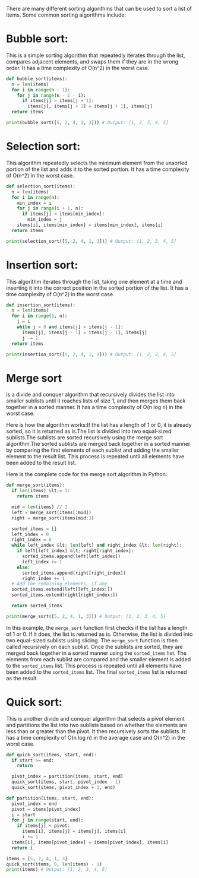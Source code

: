 There are many different sorting algorithms that can be used to sort a list of items. Some common sorting algorithms include:

# Bubble sort:
 This is a simple sorting algorithm that repeatedly iterates through the list, compares adjacent elements, and swaps them if they are in the wrong order. It has a time complexity of O(n^2) in the worst case.

```python
def bubble_sort(items):
  n = len(items)
  for i in range(n - 1):
    for j in range(n - 1 - i):
      if items[j] > items[j + 1]:
        items[j], items[j + 1] = items[j + 1], items[j]
  return items

print(bubble_sort([5, 2, 4, 1, 3])) # Output: [1, 2, 3, 4, 5]
```

# Selection sort:
 This algorithm repeatedly selects the minimum element from the unsorted portion of the list and adds it to the sorted portion. It has a time complexity of O(n^2) in the worst case.
```python
def selection_sort(items):
  n = len(items)
  for i in range(n):
    min_index = i
    for j in range(i + 1, n):
      if items[j] < items[min_index]:
        min_index = j
    items[i], items[min_index] = items[min_index], items[i]
  return items

print(selection_sort([5, 2, 4, 1, 3])) # Output: [1, 2, 3, 4, 5]
```

# Insertion sort: 
This algorithm iterates through the list, taking one element at a time and inserting it into the correct position in the sorted portion of the list. It has a time complexity of O(n^2) in the worst case.
```python
def insertion_sort(items):
  n = len(items)
  for i in range(1, n):
    j = i
    while j > 0 and items[j] < items[j - 1]:
      items[j], items[j - 1] = items[j - 1], items[j]
      j -= 1
  return items

print(insertion_sort([5, 2, 4, 1, 3])) # Output: [1, 2, 3, 4, 5]
```

# Merge sort
 is a divide and conquer algorithm that recursively divides the list into smaller sublists until it reaches lists of size 1, and then merges them back together in a sorted manner. It has a time complexity of O(n log n) in the worst case.

Here is how the algorithm works:If the list has a length of 1 or 0, it is already sorted, so it is returned as is.The list is divided into two equal-sized sublists.The sublists are sorted recursively using the merge sort algorithm.The sorted sublists are merged back together in a sorted manner by comparing the first elements of each sublist and adding the smaller element to the result list. This process is repeated until all elements have been added to the result list.

Here is the complete code for the merge sort algorithm in Python:
```python
def merge_sort(items):
  if len(items) &lt;= 1:
    return items

  mid = len(items) // 2
  left = merge_sort(items[:mid])
  right = merge_sort(items[mid:])

  sorted_items = []
  left_index = 0
  right_index = 0
  while left_index &lt; len(left) and right_index &lt; len(right):
    if left[left_index] &lt; right[right_index]:
      sorted_items.append(left[left_index])
      left_index += 1
    else:
      sorted_items.append(right[right_index])
      right_index += 1
  # Add the remaining elements, if any
  sorted_items.extend(left[left_index:])
  sorted_items.extend(right[right_index:])

  return sorted_items

print(merge_sort([5, 2, 4, 1, 3])) # Output: [1, 2, 3, 4, 5]
```

In this example, the ```merge_sort``` function first checks if the list has a length of 1 or 0. If it does, the list is returned as is. Otherwise, the list is divided into two equal-sized sublists using slicing. The ```merge_sort``` function is then called recursively on each sublist. Once the sublists are sorted, they are merged back together in a sorted manner using the ```sorted_items``` list. The elements from each sublist are compared and the smaller element is added to the ```sorted_items``` list. This process is repeated until all elements have been added to the ```sorted_items``` list. The final ```sorted_items``` list is returned as the result.





# Quick sort:
 This is another divide and conquer algorithm that selects a pivot element and partitions the list into two sublists based on whether the elements are less than or greater than the pivot. It then recursively sorts the sublists. It has a time complexity of O(n log n) in the average case and O(n^2) in the worst case.
```python
def quick_sort(items, start, end):
  if start >= end:
    return

  pivot_index = partition(items, start, end)
  quick_sort(items, start, pivot_index - 1)
  quick_sort(items, pivot_index + 1, end)

def partition(items, start, end):
  pivot_index = end
  pivot = items[pivot_index]
  i = start
  for j in range(start, end):
    if items[j] < pivot:
      items[i], items[j] = items[j], items[i]
      i += 1
  items[i], items[pivot_index] = items[pivot_index], items[i]
  return i

items = [5, 2, 4, 1, 3]
quick_sort(items, 0, len(items) - 1)
print(items) # Output: [1, 2, 3, 4, 5]
```